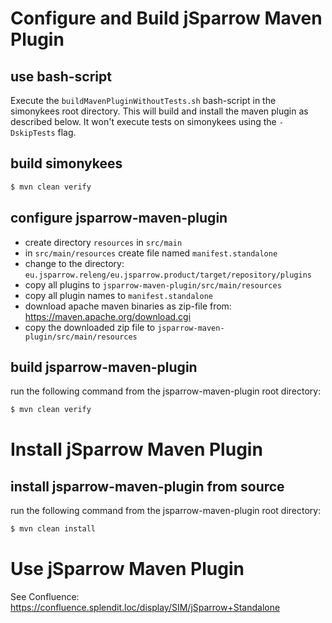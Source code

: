 # Configure and Build jSparrow Maven Plugin

## use bash-script

Execute the `buildMavenPluginWithoutTests.sh` bash-script in the simonykees root directory.
This will build and install the maven plugin as described below. It won't execute tests on simonykees using the `-DskipTests` flag.

## build simonykees

```bash
$ mvn clean verify
```

## configure jsparrow-maven-plugin
* create directory `resources` in `src/main`
* in `src/main/resources` create file named `manifest.standalone`
* change to the directory: `eu.jsparrow.releng/eu.jsparrow.product/target/repository/plugins`
* copy all plugins to `jsparrow-maven-plugin/src/main/resources`
* copy all plugin names to `manifest.standalone`
* download apache maven binaries as zip-file from: <https://maven.apache.org/download.cgi>
* copy the downloaded zip file to `jsparrow-maven-plugin/src/main/resources`

## build jsparrow-maven-plugin
run the following command from the jsparrow-maven-plugin root directory:

```bash
$ mvn clean verify
```

# Install jSparrow Maven Plugin

## install jsparrow-maven-plugin from source
run the following command from the jsparrow-maven-plugin root directory:

```bash
$ mvn clean install
```

# Use jSparrow Maven Plugin

See Confluence: <https://confluence.splendit.loc/display/SIM/jSparrow+Standalone>
